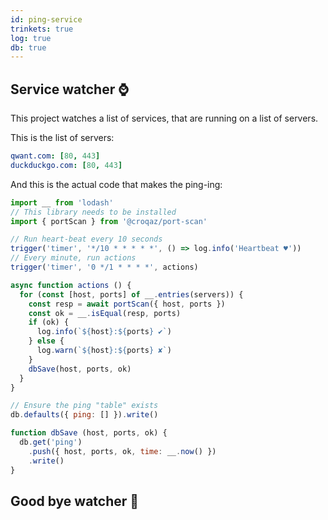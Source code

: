 ```yaml
---
id: ping-service
trinkets: true
log: true
db: true
---
```


## Service watcher ⌚️

This project watches a list of services, that are running on a list of servers.

This is the list of servers:

```yaml // const servers =
qwant.com: [80, 443]
duckduckgo.com: [80, 443]
```

And this is the actual code that makes the ping-ing:

```js
import __ from 'lodash'
// This library needs to be installed
import { portScan } from '@croqaz/port-scan'

// Run heart-beat every 10 seconds
trigger('timer', '*/10 * * * * *', () => log.info('Heartbeat ♥️'))
// Every minute, run actions
trigger('timer', '0 */1 * * * *', actions)

async function actions () {
  for (const [host, ports] of __.entries(servers)) {
    const resp = await portScan({ host, ports })
    const ok = __.isEqual(resp, ports)
    if (ok) {
      log.info(`${host}:${ports} ✔︎`)
    } else {
      log.warn(`${host}:${ports} ✘`)
    }
    dbSave(host, ports, ok)
  }
}

// Ensure the ping "table" exists
db.defaults({ ping: [] }).write()

function dbSave (host, ports, ok) {
  db.get('ping')
    .push({ host, ports, ok, time: __.now() })
    .write()
}
```

## Good bye watcher 🛌
